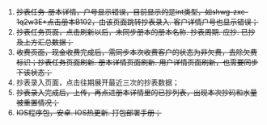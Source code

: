1. ~~抄表任务-册本详情，户号显示错误，目前显示的是int类型，如shwg-zxc-1q2w3E*点击册本B102，由该页面跳转抄表录入. 客户详情户号也显示错误；~~
3. ~~抄表任务页面，点击刷新以后，未同步册本的册本名称. 抄表周期. 应抄. 已抄及上方汇总数据；~~
4. ~~收费页面，现金收费完成后，需同步本次收费客户的状态为非欠费，去除欠费标识；抄表任务页面刷新. 册本详情页面刷新. 用户详情页面刷新，也需要同步下该状态；~~
5. 抄表录入页面，点击往期展开最近三次的抄表数据；
6. ~~抄表录入完成后，上传，再点进册本详情里的已抄列表，出现本次抄码和水量被重置情况；~~
8. ~~IOS程序包，安卓. IOS热更新. 打包部署手册；~~